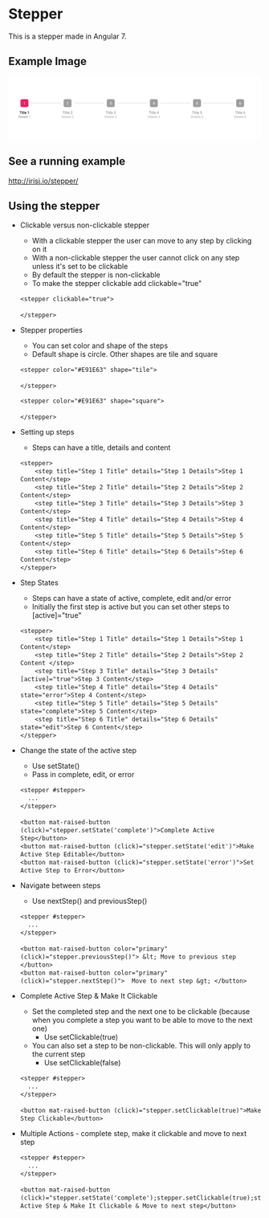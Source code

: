 # Stepper

This is a stepper made in Angular 7.

## Example Image
![Stepper](src/assets/stepper.png?raw=true "Title")


## See a running example
http://irisj.io/stepper/

## Using the stepper


* Clickable versus non-clickable stepper
    * With a clickable stepper the user can move to any step by clicking on it
    * With a non-clickable stepper the user cannot click on any step unless it's set to be clickable
	* By default the stepper is non-clickable
	* To make the stepper clickable add clickable="true"

	```
	<stepper clickable="true">
		
	</stepper> 
	```

* Stepper properties
    * You can set color and shape of the steps
    * Default shape is circle. Other shapes are tile and square

    ```
    <stepper color="#E91E63" shape="tile"> 
        
    </stepper>
    ```

    ```
    <stepper color="#E91E63" shape="square"> 
        
    </stepper>
    ```

* Setting up steps
	* Steps can have a title, details and content

	```
    <stepper> 
        <step title="Step 1 Title" details="Step 1 Details">Step 1 Content</step>
        <step title="Step 2 Title" details="Step 2 Details">Step 2 Content</step> 
        <step title="Step 3 Title" details="Step 3 Details">Step 3 Content</step>
        <step title="Step 4 Title" details="Step 4 Details">Step 4 Content</step> 
        <step title="Step 5 Title" details="Step 5 Details">Step 5 Content</step>
        <step title="Step 6 Title" details="Step 6 Details">Step 6 Content</step> 
    </stepper>
	```

* Step States
    * Steps can have a state of active, complete, edit and/or error
	* Initially the first step is active but you can set other steps to [active]="true"
	
	```
    <stepper> 
        <step title="Step 1 Title" details="Step 1 Details">Step 1 Content</step>
        <step title="Step 2 Title" details="Step 2 Details">Step 2 Content </step> 
        <step title="Step 3 Title" details="Step 3 Details" [active]="true">Step 3 Content</step>
        <step title="Step 4 Title" details="Step 4 Details" state="error">Step 4 Content</step> 
        <step title="Step 5 Title" details="Step 5 Details" state="complete">Step 5 Content</step>
        <step title="Step 6 Title" details="Step 6 Details" state="edit">Step 6 Content</step> 
    </stepper>

	```

* Change the state of the active step
	* Use setState()
	* Pass in complete, edit, or error
	
	```
	<stepper #stepper> 
      ...
    </stepper>

    <button mat-raised-button (click)="stepper.setState('complete')">Complete Active Step</button>
    <button mat-raised-button (click)="stepper.setState('edit')">Make Active Step Editable</button>
    <button mat-raised-button (click)="stepper.setState('error')">Set Active Step to Error</button>

	```

* Navigate between steps
	* Use nextStep() and previousStep()
	
	```
	<stepper #stepper> 
      ...
    </stepper>

    <button mat-raised-button color="primary" (click)="stepper.previousStep()"> &lt; Move to previous step  </button>
    <button mat-raised-button color="primary" (click)="stepper.nextStep()">  Move to next step &gt; </button>

	```

* Complete Active Step & Make It Clickable
	* Set the completed step and the next one to be clickable (because when you complete a step you want to be able to move to the next one)
	    * Use setClickable(true)
	* You can also set a step to be non-clickable. This will only apply to the current step
        * Use setClickable(false)

	```
	<stepper #stepper> 
      ...
    </stepper>

	<button mat-raised-button (click)="stepper.setClickable(true)">Make Step Clickable</button>

	```

* Multiple Actions - complete step, make it clickable and move to next step

	```
	<stepper #stepper> 
      ...
    </stepper>

	<button mat-raised-button (click)="stepper.setState('complete');stepper.setClickable(true);stepper.nextStep()">Complete Active Step & Make It Clickable & Move to next step</button>

	```


